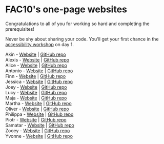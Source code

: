 # FAC10's one-page websites
Congratulations to all of you for working so hard and completing the prerequisites!

Never be shy about sharing your code. You'll get your first chance in the [accessibility workshop](https://github.com/jsms90/web-accessibility) on day 1.

Akin - [Website](http://www.akin-sowemimo.com/) | [GitHub repo](https://github.com/Akin909/myPage)  
Alexis - [Website](https://alexis-l8.github.io/) | [GitHub repo](https://github.com/alexis-l8/alexis-l8.github.io)    
Alice - [Website](https://conchobarmacnessa.github.io/) | [GitHub repo](https://github.com/ConchobarMacNessa/ConchobarMacNessa.github.io)  
Antonio - [Website](https://antoniotrkdz.github.io/) | [GitHub repo](https://github.com/antoniotrkdz/antoniotrkdz.github.io)  
Finn - [Website](https://finnhodgkin.github.io/) | [GitHub repo](https://github.com/finnhodgkin/finnhodgkin.github.io)  
Jessica - [Website](https://bo-bok.github.io/) | [GitHub repo](https://github.com/bo-bok/bo-bok.github.io)  
Joey - [Website](https://joeylouise.github.io/jls-portfolio/) | [GitHub repo](https://joeylouise.github.io/jls-portfolio/)  
Lucy - [Website](https://lucyrose93.github.io/) | [GitHub repo](https://github.com/lucyrose93/lucyrose93.github.io)  
Maja - [Website](https://majakudlicka.github.io./) | [GitHub repo](https://github.com/majakudlicka/majakudlicka.github.io)  
Martha - [Website](https://smarthutza.github.io/) | [GitHub repo](https://github.com/smarthutza/smarthutza.github.io/)  
Oliver - [Website](http://www.oliverjam.es/) | [GitHub repo](https://github.com/oliverjam/website)  
Philippa - [Website](https://pbywater.github.io/) | [GitHub repo](https://github.com/pbywater/pbywater.github.io)  
Piotr - [Website](https://piotrberebecki.github.io/social-skills-hero/) | [GitHub repo](https://github.com/PiotrBerebecki/social-skills-hero)  
Samatar - [Website](https://samatar26.github.io/) | [GitHub repo](https://github.com/samatar26/samatar26.github.io/)  
Zooey - [Website](https://zooeymiller.github.io) | [GitHub repo](https://github.com/ZooeyMiller/ZooeyMiller.github.io)  
Yvonne - [Website](https://yvonne-liu.github.io) | [GitHub repo](https://github.com/yvonne-liu/yvonne-liu.github.io)
